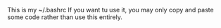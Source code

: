 This is my ~/.bashrc
If you want tu use it, you may only copy and paste some code rather than use this entirely.